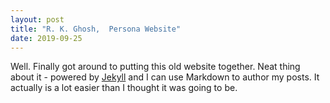 ```yaml
---
layout: post
title: "R. K. Ghosh,  Persona Website"
date: 2019-09-25
---
```


Well. Finally got around to putting this old website together. Neat thing about it - powered by [Jekyll](http://jekyllrb.com) and I can use Markdown to author my posts. It actually is a lot easier than I thought it was going to be.
